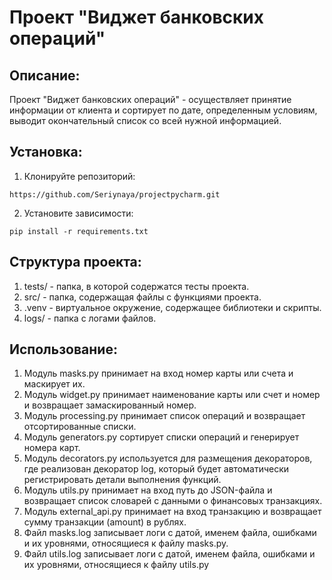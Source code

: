 # Проект "Виджет банковских операций"

## Описание:
Проект "Виджет банковских операций" - осуществляет принятие информации от клиента
и сортирует по дате, определенным условиям, выводит окончательный список со всей 
нужной информацией.

## Установка:

1. Клонируйте репозиторий:
```
https://github.com/Seriynaya/projectpycharm.git
```


2. Установите зависимости:
```
pip install -r requirements.txt
```

## Структура проекта:

1. tests/ - папка, в которой содержатся тесты проекта.
2. src/ - папка, содержащая файлы с функциями проекта.
3. .venv - виртуальное окружение, содержащее библиотеки и скрипты.
4. logs/ - папка с логами файлов.


## Использование:

1. Модуль masks.py принимает на вход номер карты или счета и маскирует их.
2. Модуль widget.py принимает наименование карты или счет и номер и возвращает замаскированный номер.
3. Модуль processing.py принимает список операций и возвращает отсортированные списки.
4. Модуль generators.py сортирует списки операций и генерирует номера карт.
5. Модуль decorators.py используется для размещения декораторов, где реализован декоратор log, который будет автоматически регистрировать детали выполнения функций.
6. Модуль utils.py принимает на вход путь до JSON-файла и возвращает список словарей с данными о финансовых транзакциях.
7. Модуль external_api.py принимает на вход транзакцию и возвращает сумму транзакции (amount) в рублях.
8. Файл masks.log записывает логи с датой, именем файла, ошибками и их уровнями, относящиеся к файлу masks.py.
9. Файл utils.log записывает логи с датой, именем файла, ошибками и их уровнями, относящиеся к файлу utils.py
